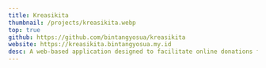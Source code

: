 ```yaml
---
title: Kreasikita
thumbnail: /projects/kreasikita.webp
top: true
github: https://github.com/bintangyosua/kreasikita
website: https://kreasikita.bintangyosua.my.id
desc: A web-based application designed to facilitate online donations for creators. The platform aims to address the inefficiencies in the existing system where users had to manually contact the admin to make donations. By integrating a Payment Gateway, specifically Midtrans, the donation process has been streamlined, making it more efficient and faster for users.
---
```

